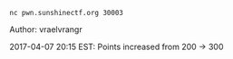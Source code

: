 `nc pwn.sunshinectf.org 30003`

Author: vraelvrangr

2017-04-07 20:15 EST: Points increased from 200 -> 300

